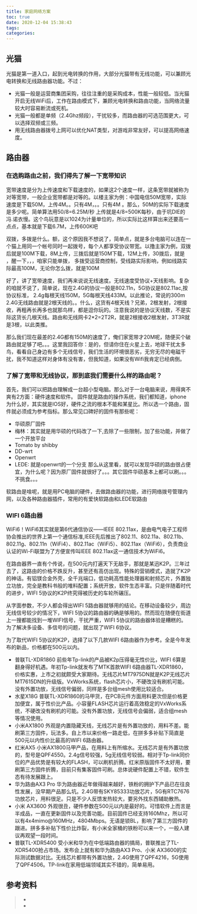 ```yaml
---
title: 家庭网络方案
toc: true
date: 2020-12-04 15:38:43
tags:
categories:
---
```


## 光猫
光猫是第一道入口，起到光电转换的作用，大部分光猫带有无线功能，可以兼顾光电转换和无线路由器功能。不过：
- 光猫一般是运营商集团采购，往往注重的是采购成本，性能一般较低。当光猫开启无线WiFi后，工作在路由模式下，兼顾光电转换和路由功能，当网络流量较大时容易断流或死机。
- 光猫一般都是单频（2.4Ghz频段），干扰较多，而路由器的可选范围更大，可以选择双频或三频。
- 用无线路由器拨号上网可以优化NAT类型，对游戏非常友好，可以提高网络速度。

## 路由器
### 在选购路由之前，我们得先了解一下宽带知识
宽带速度是分为上传速度和下载速度的，如果这2个速度一样，这条宽带就被称为对等宽带，一般企业宽带都是对等的。以楼主家为例：中国电信50M宽带，实际速度是下载50M，上传4M。。只有4M，。。只有4M 。那么，50M的实际下载速度是多少呢。简单算法用50/8=6.25M/秒 上传就是4/8=500K每秒，由于坑DIE的冯.诺衣慢。这个鸟玩意是以1024为计量单位的，所以实际比这样算出来还要高一点点，基本就是下载6.7M，上传600K吧

双拨，多拨是什么。额，这个原因我不想说了，简单点，就是多台电脑可以连在一个猫上用同一个帐号同时一起拨号，每个人都享受协议带宽。以撸主家为例，双拨后就是100M下载，8M上传，三拨后就是150M下载，12M上传，30拨后，就是 ，醒一下，，，咱家只能单拨， 多拨受运营商控制，受线路实际影响，例如线路实际最高100M，无论你怎么拨，就是100M

好了，讲了宽带速度，我们再来说说无线速度。无线速度受协议+天线影响。复杂的咱就不说了，简单说，现在2.4G的协议一般是802.11n，5G协议是802.11ac,按协议标准， 2.4g每根天线150M，5G每根天线433M。以此推论，常说的300m 2.4G无线路由就是2根天线的。。什么，这货有4根天线？兄弟，2根发射，2根接收，再粗再长再多也就那鸟样，都是逗你玩的。注意我说的是协议天线数，不是实际这货长几根天线。路由和无线网卡2*2=2T2R，就是2根接收2根发射，3T3R就是3根，以此类推。

那么我们现在最差的2.4G都有150M的速度了，俺们家宽带才20M呢，随便买个破路由就足够了吧。。。这里我回答你：是的，但请你住在火星上去，地球干扰太多鸟，看看自己身边有多个无线信号，我们生活的环境很恶劣，无穷无尽的电磁干扰，我不知道这样对身体有没有害，但我知道，如果没有Wifi我肯定已经病倒。

### 了解了宽带和无线协议，那到底我们需要什么样的路由呢？
首先，我们可以把路由理解成一台超小型电脑。那么对于一台电脑来说，用得爽不爽有2方面：硬件速度和软件。
固件就是路由的操作系统，我们都知道，iphone为什么好，其实就是IOS好，硬件之流的根本不能和某星比。所以选一个路由，固件就必须成为参考指标。那么常见口碑好的固件有那些呢：
- 华硕原厂固件
- 梅林：其实就是用华硕的代码改了一下,去除了一些限制，加了些功能，并做了一个开放平台
- Tomato by shibby
- DD-wrt
- Openwrt
- LEDE: 就是openwrt的一个分支
那么从这里看，就可以发现华硕的路由很占便宜，为什么呢？因为原厂固件就很好了。。。其它固件华硕基本上都可以刷。。。不挑食。。。

软路由是啥呢，就是用PC电脑的硬件，去做路由器的功能，进行网络拨号管理内网，以及各种路由器插件，常用的有爱快软路由和LEDE软路由

### WIFI 6路由器
WiFi6！WiFi6其实就是第6代通信协议——IEEE 802.11ax，是由电气电子工程师协会推出的世界上第一个通信标准,IEEE先后推出了802.11、802.11a、802.11b、802.11g、802.11n（WiFi4）、802.11ac（WiFi5）、802.11ax（WiFi6），负责商业认证的Wi-Fi联盟为了方便宣传叫IEEE 802.11ax这一通信技术为WiFi6。

在路由器界一直有个传说，在500元内打遍天下无敌手，那就是某迅K2P。三年过去了，这路由的价格不跌反升，甚至还有高仿出现。特殊的营销模式，造就了K2P的神话。有铝镁合金外壳，全千兆端口，低功耗高性能处理器和射频芯片，外置独立功放，完全是教科书般的堆料配置；系统开放，软件生态丰富。只是伴随着时代的进步，WIFI 5协议的K2P终究得被历史的车轮所碾压。

从字面参数，不少人都会得出WIFI 5路由器就够用的结论。在移动设备较少，周边无线信号较少的情况下，WIFI 5协议的路由器的确是够用的。然而现在随便在街道上一搜都能找到一堆WIFI信号，干扰严重，WIFI 5协议的路由器体验是糟糕的。为了解决多设备、多信号的问题，就出现了WIFI 6协议。

为了取代WIFI 5协议的K2P，选择了以下几款WIFI 6路由器作为参考。全是今年发布的新品，价格都在500元以内。

- 普联TL-XDR1860
前些年Tp-link的产品被K2p压得毫无性价比，WIFI 6算是翻身得好机遇。年初Tp-link就发布了MTK首款WIFI 6路由器TL-XDR1860，价格实惠，上市之初就颇受大家期待。无线芯片MT7975DN就是K2P无线芯片MT7615DN的升级版。VxWorks系统，flash芯片小，不硬改没有刷机可能。没有外置功放，无线信号偏弱，同样是多台组mesh使用比较适合。
- 水星X18G
普联TL-XDR1860的马甲货，在PCB元件方面用料更次但是价格更加便宜，属于性价比产品。小容量FLASH芯片运行着高效稳定的VxWorks系统，不硬改没有刷机的可能。没有外置功放，无线信号会偏弱，适合组mesh等情况使用。
- 小米AX1800
外观是内置隐藏天线，无线芯片是有外置功放的，用料不差。能刷第三方固件，玩法多。自上市以来价格一路走低，在拼多多补贴下简直是500元以内性价比最高的WIFI 6路由器。
- 红米AX5
小米AX1800马甲产品，在用料上有所缩水。无线芯片是有外置功放的，型号是QPF4550。2.4g信号较强，5g无线信号较弱。相对于Tp-link同价位的产品优势是有较大的FLASH，可以刷机折腾。红米原版固件不太好用，要刷第三方固件折腾，目前只有集客固件可刷。总体说硬件配置上不错，软件生态有待发展跟上。
- 华为路由AX3 Pro
华为路由器近年做得越来越好，铁粉的拥护下产品已在往良性发展，没早期产品那么坑。2.4G带有SKY85333功放芯片，5G有RTC7676功放芯片，用料很足。只是不少人反馈发热较大，要另外找东西辅助散热。
- 小米 AX3600
外观很丑，硬件参数在500元以内是最好的。可惜软件上而言是半成品，一直在更新固件以及完善功能。目前固件已经支持160Mhz，所以可以有4x4mimo@160MHz，4804Mbps。无语是锁BL，影响了第三方固件的跟进。拼多多补贴下性价比炸裂，有小米全家桶的铁粉可以来一个，一般人建议再观望一段时间。
- 普联TL-XDR5400
受小米和华为在中低端路由器的搞局，普联推出了TL-XDR5400抢占市场。发布会上就有和华为路由AX3 Pro、小米 AX3600的实际测试数据对比。无线芯片都带有外置功放，2.4G使用了QPF4216，5G使用了QPF4506。TP-link在家用低端领域其实不错的，简单易用。

## 参考资料
> - []()
> - []()
